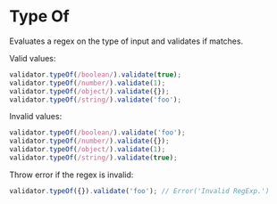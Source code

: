 # Type Of

Evaluates a regex on the type of input and validates if matches.

Valid values:

```js
validator.typeOf(/boolean/).validate(true);
validator.typeOf(/number/).validate(1);
validator.typeOf(/object/).validate({});
validator.typeOf(/string/).validate('foo');
```

Invalid values:

```js
validator.typeOf(/boolean/).validate('foo');
validator.typeOf(/number/).validate({});
validator.typeOf(/object/).validate(1);
validator.typeOf(/string/).validate(true);
```

Throw error if the regex is invalid:

```js
validator.typeOf({}).validate('foo'); // Error('Invalid RegExp.')
```
